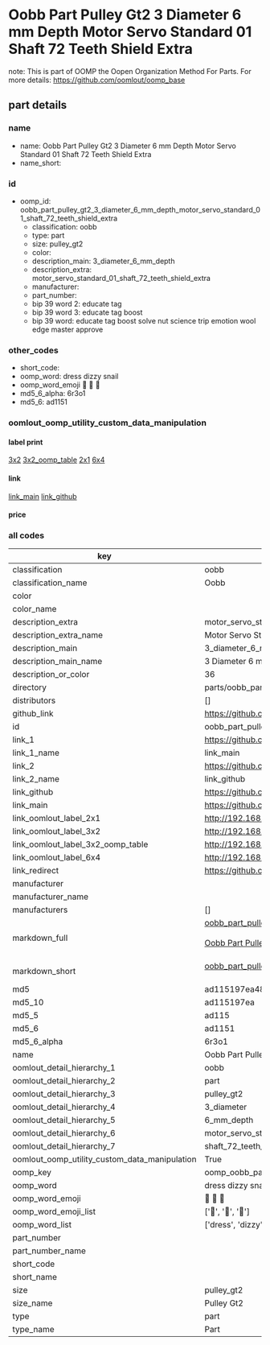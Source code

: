 # Oobb Part Pulley Gt2 3 Diameter 6 mm Depth Motor Servo Standard 01 Shaft 72 Teeth Shield Extra  

note: This is part of OOMP the Oopen Organization Method For Parts. For more details: https://github.com/oomlout/oomp_base

##  part details
  







### name
* name: Oobb Part Pulley Gt2 3 Diameter 6 mm Depth Motor Servo Standard 01 Shaft 72 Teeth Shield Extra
* name_short: 
### id
* oomp_id: oobb_part_pulley_gt2_3_diameter_6_mm_depth_motor_servo_standard_01_shaft_72_teeth_shield_extra
  * classification: oobb
  * type: part
  * size: pulley_gt2
  * color: 
  * description_main: 3_diameter_6_mm_depth
  * description_extra: motor_servo_standard_01_shaft_72_teeth_shield_extra
  * manufacturer: 
  * part_number: 
  * bip 39 word 2: educate tag
  * bip 39 word 3: educate tag boost
  * bip 39 word: educate tag boost solve nut science trip emotion wool edge master approve

### other_codes
* short_code: 
* oomp_word: dress dizzy snail
* oomp_word_emoji :dress: :dizzy: :snail:
* md5_6_alpha: 6r3o1
* md5_6: ad1151






### oomlout_oomp_utility_custom_data_manipulation
#### label print
[3x2](http://192.168.1.245:1112/?label=oomp%206r3o1)
[3x2_oomp_table](http://192.168.1.108:1112/?label=oomp%206r3o1)
[2x1](http://192.168.1.242:1112/?label=oomp%206r3o1)
[6x4](http://192.168.1.55:1112/?label=oomp%206r3o1)    

#### link

[link_main](https://github.com/oomlout/oomlout_oomp_version_1_messy/tree/main/parts/oobb_part_pulley_gt2_3_diameter_6_mm_depth_motor_servo_standard_01_shaft_72_teeth_shield_extra) [link_github](https://github.com/oomlout/oomlout_oomp_version_1_messy/tree/main/parts/oobb_part_pulley_gt2_3_diameter_6_mm_depth_motor_servo_standard_01_shaft_72_teeth_shield_extra)                             

#### price







### all codes 
| key | value |  
| --- | --- |  
| classification | oobb |  
| classification_name | Oobb |  
| color |  |  
| color_name |  |  
| description_extra | motor_servo_standard_01_shaft_72_teeth_shield_extra |  
| description_extra_name | Motor Servo Standard 01 Shaft 72 Teeth Shield Extra |  
| description_main | 3_diameter_6_mm_depth |  
| description_main_name | 3 Diameter 6 mm Depth |  
| description_or_color | 36 |  
| directory | parts/oobb_part_pulley_gt2_3_diameter_6_mm_depth_motor_servo_standard_01_shaft_72_teeth_shield_extra |  
| distributors | [] |  
| github_link | https://github.com/oomlout/oomlout_oomp_part_src/tree/main/parts/oobb_part_pulley_gt2_3_diameter_6_mm_depth_motor_servo_standard_01_shaft_72_teeth_shield_extra |  
| id | oobb_part_pulley_gt2_3_diameter_6_mm_depth_motor_servo_standard_01_shaft_72_teeth_shield_extra |  
| link_1 | https://github.com/oomlout/oomlout_oomp_version_1_messy/tree/main/parts/oobb_part_pulley_gt2_3_diameter_6_mm_depth_motor_servo_standard_01_shaft_72_teeth_shield_extra |  
| link_1_name | link_main |  
| link_2 | https://github.com/oomlout/oomlout_oomp_version_1_messy/tree/main/parts/oobb_part_pulley_gt2_3_diameter_6_mm_depth_motor_servo_standard_01_shaft_72_teeth_shield_extra |  
| link_2_name | link_github |  
| link_github | https://github.com/oomlout/oomlout_oomp_version_1_messy/tree/main/parts/oobb_part_pulley_gt2_3_diameter_6_mm_depth_motor_servo_standard_01_shaft_72_teeth_shield_extra |  
| link_main | https://github.com/oomlout/oomlout_oomp_version_1_messy/tree/main/parts/oobb_part_pulley_gt2_3_diameter_6_mm_depth_motor_servo_standard_01_shaft_72_teeth_shield_extra |  
| link_oomlout_label_2x1 | http://192.168.1.242:1112/?label=oomp%206r3o1 |  
| link_oomlout_label_3x2 | http://192.168.1.245:1112/?label=oomp%206r3o1 |  
| link_oomlout_label_3x2_oomp_table | http://192.168.1.108:1112/?label=oomp%206r3o1 |  
| link_oomlout_label_6x4 | http://192.168.1.55:1112/?label=oomp%206r3o1 |  
| link_redirect | https://github.com/oomlout/oomlout_oomp_version_1_messy/tree/main/parts/oobb_part_pulley_gt2_3_diameter_6_mm_depth_motor_servo_standard_01_shaft_72_teeth_shield_extra |  
| manufacturer |  |  
| manufacturer_name |  |  
| manufacturers | [] |  
| markdown_full | [oobb_part_pulley_gt2_3_diameter_6_mm_depth_motor_servo_standard_01_shaft_72_teeth_shield_extra](none)<br>[](none)<br>[Oobb Part Pulley Gt2 3 Diameter 6 Mm Depth Motor Servo Standard 01 Shaft 72 Teeth Shield Extra](none)<br><br> |  
| markdown_short | [oobb_part_pulley_gt2_3_diameter_6_mm_depth_motor_servo_standard_01_shaft_72_teeth_shield_extra](none)<br><br> |  
| md5 | ad115197ea48dd1b03cbdcee33774a34 |  
| md5_10 | ad115197ea |  
| md5_5 | ad115 |  
| md5_6 | ad1151 |  
| md5_6_alpha | 6r3o1 |  
| name | Oobb Part Pulley Gt2 3 Diameter 6 mm Depth Motor Servo Standard 01 Shaft 72 Teeth Shield Extra |  
| oomlout_detail_hierarchy_1 | oobb |  
| oomlout_detail_hierarchy_2 | part |  
| oomlout_detail_hierarchy_3 | pulley_gt2 |  
| oomlout_detail_hierarchy_4 | 3_diameter |  
| oomlout_detail_hierarchy_5 | 6_mm_depth |  
| oomlout_detail_hierarchy_6 | motor_servo_standard_01 |  
| oomlout_detail_hierarchy_7 | shaft_72_teeth_shield_extra |  
| oomlout_oomp_utility_custom_data_manipulation | True |  
| oomp_key | oomp_oobb_part_pulley_gt2_3_diameter_6_mm_depth_motor_servo_standard_01_shaft_72_teeth_shield_extra |  
| oomp_word | dress dizzy snail |  
| oomp_word_emoji | :dress: :dizzy: :snail: |  
| oomp_word_emoji_list | [':dress:', ':dizzy:', ':snail:'] |  
| oomp_word_list | ['dress', 'dizzy', 'snail'] |  
| part_number |  |  
| part_number_name |  |  
| short_code |  |  
| short_name |  |  
| size | pulley_gt2 |  
| size_name | Pulley Gt2 |  
| type | part |  
| type_name | Part |  
